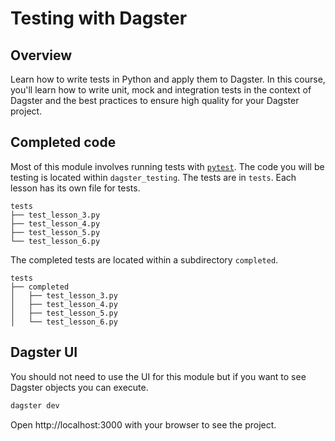 # Testing with Dagster

## Overview

Learn how to write tests in Python and apply them to Dagster. In this course, you'll learn how to write unit, mock and integration tests in the context of Dagster and the best practices to ensure high quality for your Dagster project.

## Completed code

Most of this module involves running tests with [`pytest`](https://docs.pytest.org/en/stable/). The code you will be testing is located within `dagster_testing`. The tests are in `tests`. Each lesson has its own file for tests.

```
tests
├── test_lesson_3.py
├── test_lesson_4.py
├── test_lesson_5.py
└── test_lesson_6.py
```

The completed tests are located within a subdirectory `completed`.

```
tests
├── completed
│   ├── test_lesson_3.py
│   ├── test_lesson_4.py
│   ├── test_lesson_5.py
│   └── test_lesson_6.py
```

## Dagster UI

You should not need to use the UI for this module but if you want to see Dagster objects you can execute.

```bash
dagster dev
```

Open http://localhost:3000 with your browser to see the project.
